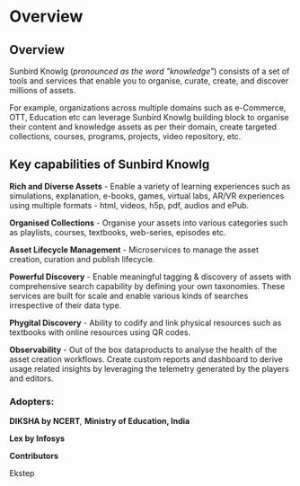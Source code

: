 # Overview

## Overview

Sunbird Knowlg (_pronounced as the word "knowledge"_) consists of a set of tools and services that enable you to organise, curate, create, and discover millions of assets.

For example, organizations across multiple domains such as e-Commerce, OTT, Education etc can leverage Sunbird Knowlg building block to organise their content and knowledge assets as per their domain, create targeted collections, courses, programs, projects, video repository, etc. &#x20;

## Key capabilities of Sunbird Knowlg

**Rich and Diverse Assets** - Enable a variety of learning experiences such as simulations, explanation, e-books, games, virtual labs, AR/VR experiences using multiple formats - html, videos, h5p, pdf, audios and ePub.

**Organised Collections** - Organise your assets into various categories such as playlists, courses, textbooks, web-series, episodes etc.

**Asset Lifecycle Management** - Microservices to manage the asset creation, curation and publish lifecycle.

**Powerful Discovery** - Enable meaningful tagging & discovery of assets with comprehensive search capability by defining your own taxonomies. These services are built for scale and enable various kinds of searches irrespective of their data type.

**Phygital Discovery** - Ability to codify and link physical resources such as textbooks with online resources using QR codes.

**Observability** - Out of the box dataproducts to analyse the health of the asset creation workflows. Create custom reports and dashboard to derive usage related insights by leveraging the telemetry generated by the players and editors.

### Adopters:

**DIKSHA by NCERT**_,_ **Ministry of Education, India**

**Lex by Infosys**

**Contributors**

Ekstep
